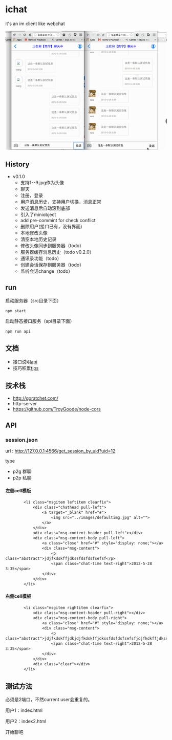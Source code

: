 ichat
=====

it's an im client like webchat

![](chat.gif)

## History

- v0.1.0
	- 支持1--9.jpg作为头像
	- 聊天
	- 注册，登录
	- 用户消息历史，支持用户切换，消息正常
	- 发送消息后自动滚到底部
	- 引入了miniobject
	- add pre-commint for check conflict
	- 删除用户(接口已有，没有界面)
	- 本地修改头像
	- 清空本地历史记录
	- 修改头像同步到服务器（todo）
	- 服务器缓存消息历史（todo v0.2.0）
	- 通讯录功能（todo）
	- 创建会话保存到服务器（todo）
	- 监听会话change（todo）

## run

启动服务器（src目录下面）

	npm start 
	
启动静态接口服务（api目录下面）

	npm run api
	
## 文档

- 接口说明[api  ](api.md)
- 技巧积累[tips ](tips.md)

## 技术栈

- http://goratchet.com/
- http-server 
- https://github.com/TroyGoode/node-cors

## API

### session.json

url : http://127.0.0.1:4566/get_session_by_uid?uid=12

type

- p2g 群聊
- p2p 私聊

#### 左侧cell模板

 			<li class="msgitem leftitem clearfix">
 				<div class="chathead pull-left">
 					<a target="_blank" href="#">
 						<img src="../images/defaultimg.jpg" alt="">
 					</a>
 				</div>
 				<div class="msg-content-header pull-left"></div>
 				<div class="msg-content-body pull-left">
 					<a class="close" href="#" style="display: none;"></a>
 					<div class="msg-content">
 						<p class="abstract">jdjfkdskffjdkssfdsfdsfsefsf</p>
 						<span class="chat-time text-right">2012-5-28 3:35</span>
 					</div>
 				</div>
 			</li>
			
#### 右侧cell模板			

			<li class="msgitem rightitem clearfix">
 				<div class="msg-content-header pull-right"></div>
 				<div class="msg-content-body pull-right">
 					<a class="close" href="#" style="display: none;"></a>
 					<div class="msg-content">
 						<p class="abstract">jdjfkdskffjdkjdjfkdskffjdkssfdsfdsfsefsfjdjfkdkffjdkssfdsfdsfsefsfjdjfkdskffjdkssfdsfkffjdkssfdsfdsfsefsfjdjfkdskffjdkssfdsfkffjdkssfdsfdsfsefsfjdjfkdskffjdkssfdsfskffjdkssfdsfkffjdkssfdsfdsfsefsfjdjfkdskffjdkssfdsfkffjdkssfdsfdsfsefsfjdjfkdskffjdkssfdsfdsfsefsfssfdsfdsfsefsf</p>
 						<span class="chat-time text-right">2012-5-28 3:35</span>
 					</div>
 				</div>
 				<div class="clear"></div>
 			</li>



## 测试方法

必须是2端口，不然current user会重复的。

用户1：index.html 

用户2：index2.html 


开始聊吧